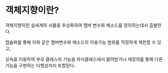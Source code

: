 객체지향이란?
=========

객체지향이란 실세계의 사물을 추상화하여 멤버 변수와 메소드를 정의하는데서 출발한다.

캡슐화를 통해 이와 같은 멤버변수와 메소드의 이용가능 범위를 적정하게 제한할 수 있고, 

상속을 이용하여 부모 클래스의 기능을 자식클래스에서 물려받거나 재정의를 통해 다른 기능을 구현하는 다형성까지 포함된다.

